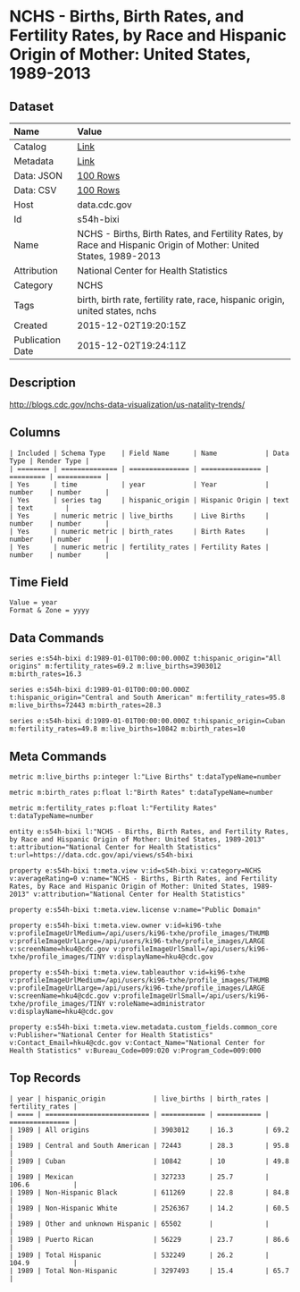 # NCHS - Births, Birth Rates, and Fertility Rates, by Race and Hispanic Origin of Mother: United States, 1989-2013

## Dataset

| Name | Value |
| :--- | :---- |
| Catalog | [Link](https://catalog.data.gov/dataset/births-birth-rates-and-fertility-rates-by-race-and-hispanic-origin-of-mother-united-s-1989) |
| Metadata | [Link](https://data.cdc.gov/api/views/s54h-bixi) |
| Data: JSON | [100 Rows](https://data.cdc.gov/api/views/s54h-bixi/rows.json?max_rows=100) |
| Data: CSV | [100 Rows](https://data.cdc.gov/api/views/s54h-bixi/rows.csv?max_rows=100) |
| Host | data.cdc.gov |
| Id | s54h-bixi |
| Name | NCHS - Births, Birth Rates, and Fertility Rates, by Race and Hispanic Origin of Mother: United States, 1989-2013 |
| Attribution | National Center for Health Statistics |
| Category | NCHS |
| Tags | birth, birth rate, fertility rate, race, hispanic origin, united states, nchs |
| Created | 2015-12-02T19:20:15Z |
| Publication Date | 2015-12-02T19:24:11Z |

## Description

http://blogs.cdc.gov/nchs-data-visualization/us-natality-trends/

## Columns

```ls
| Included | Schema Type    | Field Name      | Name            | Data Type | Render Type |
| ======== | ============== | =============== | =============== | ========= | =========== |
| Yes      | time           | year            | Year            | number    | number      |
| Yes      | series tag     | hispanic_origin | Hispanic Origin | text      | text        |
| Yes      | numeric metric | live_births     | Live Births     | number    | number      |
| Yes      | numeric metric | birth_rates     | Birth Rates     | number    | number      |
| Yes      | numeric metric | fertility_rates | Fertility Rates | number    | number      |
```

## Time Field

```ls
Value = year
Format & Zone = yyyy
```

## Data Commands

```ls
series e:s54h-bixi d:1989-01-01T00:00:00.000Z t:hispanic_origin="All origins" m:fertility_rates=69.2 m:live_births=3903012 m:birth_rates=16.3

series e:s54h-bixi d:1989-01-01T00:00:00.000Z t:hispanic_origin="Central and South American" m:fertility_rates=95.8 m:live_births=72443 m:birth_rates=28.3

series e:s54h-bixi d:1989-01-01T00:00:00.000Z t:hispanic_origin=Cuban m:fertility_rates=49.8 m:live_births=10842 m:birth_rates=10
```

## Meta Commands

```ls
metric m:live_births p:integer l:"Live Births" t:dataTypeName=number

metric m:birth_rates p:float l:"Birth Rates" t:dataTypeName=number

metric m:fertility_rates p:float l:"Fertility Rates" t:dataTypeName=number

entity e:s54h-bixi l:"NCHS - Births, Birth Rates, and Fertility Rates, by Race and Hispanic Origin of Mother: United States, 1989-2013" t:attribution="National Center for Health Statistics" t:url=https://data.cdc.gov/api/views/s54h-bixi

property e:s54h-bixi t:meta.view v:id=s54h-bixi v:category=NCHS v:averageRating=0 v:name="NCHS - Births, Birth Rates, and Fertility Rates, by Race and Hispanic Origin of Mother: United States, 1989-2013" v:attribution="National Center for Health Statistics"

property e:s54h-bixi t:meta.view.license v:name="Public Domain"

property e:s54h-bixi t:meta.view.owner v:id=ki96-txhe v:profileImageUrlMedium=/api/users/ki96-txhe/profile_images/THUMB v:profileImageUrlLarge=/api/users/ki96-txhe/profile_images/LARGE v:screenName=hku4@cdc.gov v:profileImageUrlSmall=/api/users/ki96-txhe/profile_images/TINY v:displayName=hku4@cdc.gov

property e:s54h-bixi t:meta.view.tableauthor v:id=ki96-txhe v:profileImageUrlMedium=/api/users/ki96-txhe/profile_images/THUMB v:profileImageUrlLarge=/api/users/ki96-txhe/profile_images/LARGE v:screenName=hku4@cdc.gov v:profileImageUrlSmall=/api/users/ki96-txhe/profile_images/TINY v:roleName=administrator v:displayName=hku4@cdc.gov

property e:s54h-bixi t:meta.view.metadata.custom_fields.common_core v:Publisher="National Center for Health Statistics" v:Contact_Email=hku4@cdc.gov v:Contact_Name="National Center for Health Statistics" v:Bureau_Code=009:020 v:Program_Code=009:000
```

## Top Records

```ls
| year | hispanic_origin            | live_births | birth_rates | fertility_rates | 
| ==== | ========================== | =========== | =========== | =============== | 
| 1989 | All origins                | 3903012     | 16.3        | 69.2            | 
| 1989 | Central and South American | 72443       | 28.3        | 95.8            | 
| 1989 | Cuban                      | 10842       | 10          | 49.8            | 
| 1989 | Mexican                    | 327233      | 25.7        | 106.6           | 
| 1989 | Non-Hispanic Black         | 611269      | 22.8        | 84.8            | 
| 1989 | Non-Hispanic White         | 2526367     | 14.2        | 60.5            | 
| 1989 | Other and unknown Hispanic | 65502       |             |                 | 
| 1989 | Puerto Rican               | 56229       | 23.7        | 86.6            | 
| 1989 | Total Hispanic             | 532249      | 26.2        | 104.9           | 
| 1989 | Total Non-Hispanic         | 3297493     | 15.4        | 65.7            | 
```